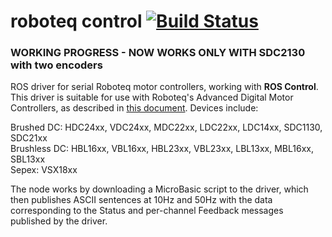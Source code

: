 roboteq control [![Build Status](https://travis-ci.org/rbonghi/roboteq_control.svg?branch=master)](https://travis-ci.org/rbonghi/roboteq_control)
=======

### WORKING PROGRESS - NOW WORKS ONLY WITH SDC2130 with two encoders

ROS driver for serial Roboteq motor controllers, working with **ROS Control**. This driver is suitable for use with Roboteq's
Advanced Digital Motor Controllers, as described in [this document][1]. Devices include:

Brushed DC: HDC24xx, VDC24xx, MDC22xx, LDC22xx, LDC14xx, SDC1130, SDC21xx  
Brushless DC: HBL16xx, VBL16xx, HBL23xx, VBL23xx, LBL13xx, MBL16xx, SBL13xx  
Sepex: VSX18xx

The node works by downloading a MicroBasic script to the driver, which then publishes ASCII sentences at 10Hz and 50Hz with the data corresponding to the Status and per-channel Feedback messages published by the driver.

[1]: https://www.roboteq.com/index.php/docman/motor-controllers-documents-and-files/documentation/user-manual/272-roboteq-controllers-user-manual-v17/file
